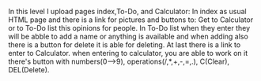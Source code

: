 In this level I upload pages index,To-Do, and Calculator:
In index as usual HTML page and there is a link for pictures and buttons to: Get to Calculator or to To-Do list this opinions for people.
In To-Do list when they enter they will be abble to add a name or anything is available and when adding also there is a button for delete it is able for deleting. At last there is a link to enter to Calculator.
when entering to calculator, you are able to work on it there's button with numbers(0-->9), operations(/,*,+,-,=,.), C(Clear), DEL(Delete).
